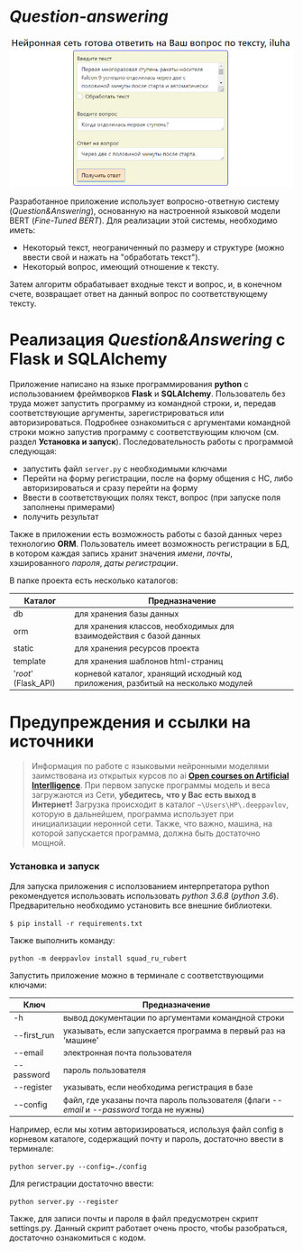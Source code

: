 # *Question-​answering*

![](./sample.png)


Разработанное приложение использует вопросно-ответную систему (*Question&Answering*), основанную на настроенной языковой модели BERT (*Fine-Tuned BERT*). Для реализации этой системы, необходимо иметь:

  - Некоторый текст, неограниченный по размеру и структуре (можно ввести свой и нажать на "обработать текст").
  - Некоторый вопрос, имеющий отношение к тексту.


Затем алгоритм обрабатывает входные текст и вопрос, и, в конечном счете, возвращает ответ на данный вопрос по
 соответствующему тексту.




# Реализация *Question&Answering* с Flask и SQLAlchemy

  Приложение написано на языке программирования **python** с использованием фреймворков **Flask** и **SQLAlchemy**. 
  Пользователь без труда может запустить программу из командной строки, и, передав соответствующие аргументы, 
  зарегистрироваться или авторизироваться.
  Подробнее ознакомиться с аргументами командной строки можно запустив программу с соответствующим ключом 
  (см. раздел **Установка и запуск**).
  Последовательность работы с программой следующая:
  - запустить файл ```server.py``` c необходимыми ключами 
  - Перейти на форму регистрации, после на форму общения с НС, либо авторизироваться и сразу перейти на форму
  - Ввести в соответствующих полях текст, вопрос (при запуске поля заполнены примерами)
  - получить результат


Также в приложении есть возможность работы с базой данных через технологию **ORM**.
Пользователь имеет возможность регистрации в БД, в котором каждая запись хранит значения 
*имени*, *почты*, хэшированного *пароля*, *даты регистрации*. 

В папке проекта есть несколько каталогов:

| Каталог | Предназначение |
| ------ | ------ |
| db | для хранения базы данных |
| orm | для хранения классов, необходимых для взаимодействия с базой данных|
| static | для хранения ресурсов проекта |
| template | для хранения шаблонов html-страниц |
| '*root*' (Flask_API) | корневой каталог, хранящий исходный код приложения, разбитый на несколько модулей|


# Предупреждения и ссылки на источники
> Информация по работе с языковыми нейронными моделями
> заимствована из открытых курсов по ai
[**Open courses on Artificial Interlligence**](https://github.com/girafe-ai).
> При первом запуске программы модель и веса загружаются из Сети,
> **убедитесь,** ****что у Вас есть выход в Интернет!****
> Загрузка происходит в каталог ```~\Users\HP\.deeppavlov```, которую в дальнейшем,
> программа использует при инициализации неронной сети.
> Также, что важно, машина, на которой запускается программа, должна быть достаточно мощной.


### Установка и запуск

Для запуска приложения с исползованием интерпретатора python рекомендуется 
использовать использовать *python 3.6.8* (*python 3.6*).
Предварительно необходимо установить все внешние библиотеки.

```$ pip install -r requirements.txt```

Также выполнить команду:

```python -m deeppavlov install squad_ru_rubert```

Запустить приложение можно в терминале c соответствующими ключами:

| Ключ | Предназначение |
| ------ | ------ |
| -h | вывод документации по аргументами командной строки |
| --first_run | указывать, если запускается программа в первый раз на 'машине'|
| --email | электронная почта пользователя |
| --password | пароль пользователя |
| --register | указывать, если необходима регистрация в базе|
| --config | файл, где указаны почта пароль пользователя (флаги *--email* и *--password* тогда не нужны)|

Например, если мы хотим авторизироваться, используя файл config в корневом каталоге, содержащий почту и пароль, достаточно 
ввести в терминале:

```python server.py --config=./config```

Для регистрации достаточно ввести:

```python server.py --register```

Также, для записи почты и пароля в файл предусмотрен скрипт settings.py.
Данный скрипт работает очень просто, чтобы разобраться, достаточно ознакомиться с кодом.